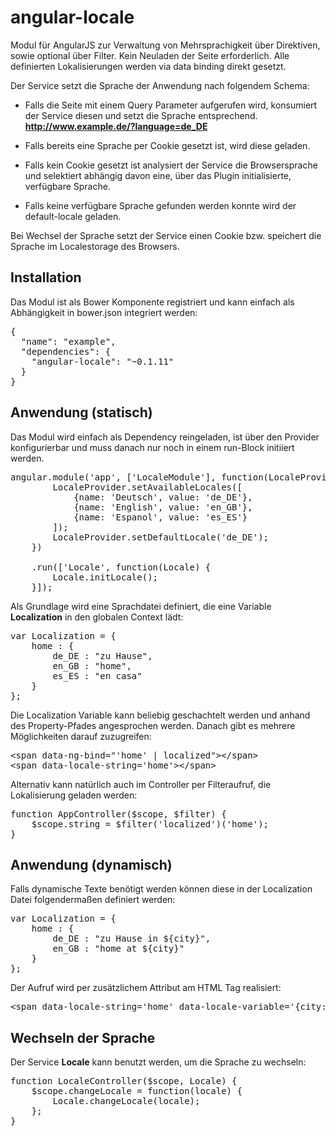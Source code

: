 angular-locale
==============

Modul für AngularJS zur Verwaltung von Mehrsprachigkeit über Direktiven, sowie optional über Filter.
Kein Neuladen der Seite erforderlich. 
Alle definierten Lokalisierungen werden via data binding direkt gesetzt. 

Der Service setzt die Sprache der Anwendung nach folgendem Schema:

- Falls die Seite mit einem Query Parameter aufgerufen wird, konsumiert der Service diesen und setzt die Sprache entsprechend. **http://www.example.de/?language=de_DE**
  
- Falls bereits eine Sprache per Cookie gesetzt ist, wird diese geladen.

- Falls kein Cookie gesetzt ist analysiert der Service die Browsersprache und selektiert abhängig davon eine, über das Plugin initialisierte, verfügbare Sprache.

- Falls keine verfügbare Sprache gefunden werden konnte wird der default-locale geladen.

Bei Wechsel der Sprache setzt der Service einen Cookie bzw. speichert die Sprache im Localestorage des Browsers. 


Installation
----------------

Das Modul ist als Bower Komponente registriert und kann einfach als Abhängigkeit in bower.json integriert werden:

<pre>
{
  "name": "example",
  "dependencies": {
    "angular-locale": "~0.1.11"
  }
}
</pre>


Anwendung (statisch)
--------------

Das Modul wird einfach als Dependency reingeladen, ist über den Provider konfigurierbar und muss danach nur noch in einem run-Block initiiert werden.

<pre>
angular.module('app', ['LocaleModule'], function(LocaleProvider) {
        LocaleProvider.setAvailableLocales([
            {name: 'Deutsch', value: 'de_DE'},
            {name: 'English', value: 'en_GB'},
            {name: 'Espanol', value: 'es_ES'}
        ]);
        LocaleProvider.setDefaultLocale('de_DE');
    })

    .run(['Locale', function(Locale) {
        Locale.initLocale();
    }]);
</pre>

Als Grundlage wird eine Sprachdatei definiert, die eine Variable **Localization** in den globalen Context lädt:

<pre>
var Localization = {
    home : {
        de_DE : "zu Hause",
        en_GB : "home",
        es_ES : "en casa"
    }
};
</pre>

Die Localization Variable kann beliebig geschachtelt werden und anhand des Property-Pfades angesprochen werden.
Danach gibt es mehrere Möglichkeiten darauf zuzugreifen:

<pre>
&lt;span data-ng-bind="'home' | localized"&gt;&lt;/span&gt;
&lt;span data-locale-string='home'&gt;&lt;/span&gt;
</pre>

Alternativ kann natürlich auch im Controller per Filteraufruf, die Lokalisierung geladen werden:

<pre>
function AppController($scope, $filter) {
    $scope.string = $filter('localized')('home');
}
</pre>


Anwendung (dynamisch)
-------------------

Falls dynamische Texte benötigt werden können diese in der Localization Datei folgendermaßen definiert werden:

<pre>
var Localization = {
    home : {
        de_DE : "zu Hause in ${city}",
        en_GB : "home at ${city}"
    }
};
</pre>

Der Aufruf wird per zusätzlichem Attribut am HTML Tag realisiert:

<pre>
&lt;span data-locale-string='home' data-locale-variable='{city: 'Hamburg'}'&gt;&lt;/span&gt;
</pre>


Wechseln der Sprache
-------------------------

Der Service **Locale** kann benutzt werden, um die Sprache zu wechseln:

<pre>
function LocaleController($scope, Locale) {
    $scope.changeLocale = function(locale) {
        Locale.changeLocale(locale);
    };
}
</pre>



